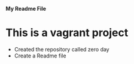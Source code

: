**My Readme File**
# This is a vagrant project
* Created the repository called zero day
* Create a Readme file
